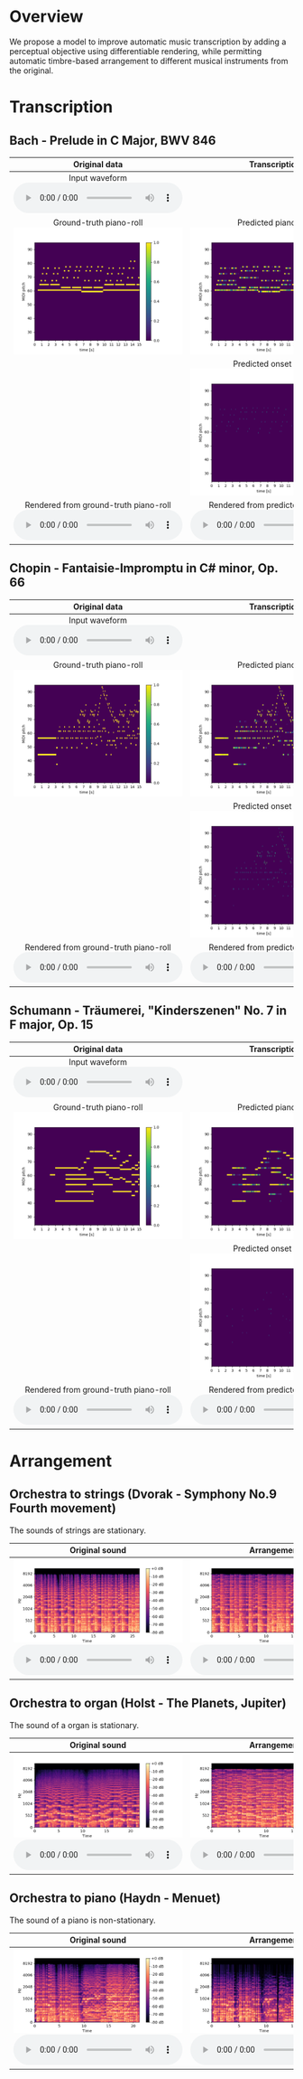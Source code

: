 <link href="style.css" rel="stylesheet">

# Overview
We propose a model to improve automatic music transcription by adding a perceptual objective using differentiable rendering, 
while permitting automatic timbre-based arrangement to different musical instruments from the original.

# Transcription

## Bach - Prelude in C Major, BWV 846

|Original data|Transcription|
|:-:|:-:|
|Input waveform<br><audio controls><source src="data/transcription/MAPS_MUS-bach_846_AkPnBcht.wav"></audio>||
|Ground-truth piano-roll<br><img src="data/transcription/test_MAPS_MUS-bach_846_AkPnBcht_gt.png">|Predicted piano-roll<br><img src="data/transcription/test_MAPS_MUS-bach_846_AkPnBcht.png">|
||Predicted onset matrix<br><img src="data/transcription/test_MAPS_MUS-bach_846_AkPnBcht_onset.png">|
|Rendered from ground-truth piano-roll<br><audio controls><source src="data/transcription/test_MAPS_MUS-bach_846_AkPnBcht_gt.wav"></audio>|Rendered from predicted piano-roll<br><audio controls><source src="data/transcription/test_MAPS_MUS-bach_846_AkPnBcht.wav"></audio>|

## Chopin - Fantaisie-Impromptu in C# minor, Op. 66

|Original data|Transcription|
|:-:|:-:|
|Input waveform<br><audio controls><source src="data/transcription/MAPS_MUS-chpn_op66_AkPnBcht.wav"></audio>||
|Ground-truth piano-roll<br><img src="data/transcription/test_MAPS_MUS-chpn_op66_AkPnBcht_gt.png">|Predicted piano-roll<br><img src="data/transcription/test_MAPS_MUS-chpn_op66_AkPnBcht.png">|
||Predicted onset matrix<br><img src="data/transcription/test_MAPS_MUS-chpn_op66_AkPnBcht_onset.png">|
|Rendered from ground-truth piano-roll<br><audio controls><source src="data/transcription/test_MAPS_MUS-chpn_op66_AkPnBcht_gt.wav"></audio>|Rendered from predicted piano-roll<br><audio controls><source src="data/transcription/test_MAPS_MUS-chpn_op66_AkPnBcht.wav"></audio>|

## Schumann - Träumerei, "Kinderszenen" No. 7 in F major, Op. 15

|Original data|Transcription|
|:-:|:-:|
|Input waveform<br><audio controls><source src="data/transcription/MAPS_MUS-scn15_7_AkPnBcht.wav"></audio>||
|Ground-truth piano-roll<br><img src="data/transcription/test_MAPS_MUS-scn15_7_AkPnBcht_gt.png">|Predicted piano-roll<br><img src="data/transcription/test_MAPS_MUS-scn15_7_AkPnBcht.png">|
||Predicted onset matrix<br><img src="data/transcription/test_MAPS_MUS-scn15_7_AkPnBcht_onset.png">|
|Rendered from ground-truth piano-roll<br><audio controls><source src="data/transcription/test_MAPS_MUS-scn15_7_AkPnBcht_gt.wav"></audio>|Rendered from predicted piano-roll<br><audio controls><source src="data/transcription/test_MAPS_MUS-scn15_7_AkPnBcht.wav"></audio>|

# Arrangement

## Orchestra to strings (Dvorak - Symphony No.9 Fourth movement)
The sounds of strings are stationary.

|Original sound|Arrangement|
|:-:|:-:|
|<img src="data/arrangement/dvorak_original_orchestra.png"><br><audio controls><source src="data/arrangement/dvorak_original_orchestra.wav"></audio>|<img src="data/arrangement/dvorak_generated_strings.png"><br><audio controls><source src="data/arrangement/dvorak_generated_strings.wav"></audio>|

## Orchestra to organ (Holst - The Planets, Jupiter)
The sound of a organ is stationary.

|Original sound|Arrangement|
|:-:|:-:|
|<img src="data/arrangement/jupiter_original_orchestra.png"><br><audio controls><source src="data/arrangement/jupiter_original_orchestra.wav"></audio>|<img src="data/arrangement/jupiter_generated_organ.png"><br><audio controls><source src="data/arrangement/jupiter_generated_organ.wav"></audio>|

## Orchestra to piano (Haydn - Menuet)
The sound of a piano is non-stationary.

|Original sound|Arrangement|
|:-:|:-:|
|<img src="data/arrangement/haydn_original_orchestra.png"><br><audio controls><source src="data/arrangement/haydn_original_orchestra.wav"></audio>|<img src="data/arrangement/haydn_generated_piano.png"><br><audio controls><source src="data/arrangement/haydn_generated_piano.wav"></audio>|
